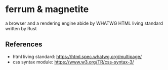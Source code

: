 # ferrum & magnetite
a browser and a rendering engine abide by WHATWG HTML living standard written by Rust

## References
- html living standard: https://html.spec.whatwg.org/multipage/
- css syntax module: https://www.w3.org/TR/css-syntax-3/

